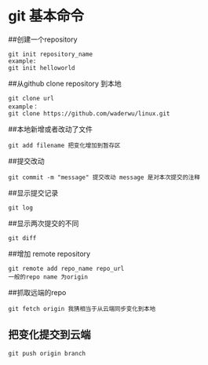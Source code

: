 # git 基本命令
##创建一个repository
```
git init repository_name
example:
git init helloworld
```
##从github clone repository 到本地
```
git clone url
example：
git clone https://github.com/waderwu/linux.git
```
##本地新增或者改动了文件
```
git add filename 把变化增加到暂存区
```
##提交改动
```
git commit -m "message" 提交改动 message 是对本次提交的注释
```
##显示提交记录
```
git log
```
##显示两次提交的不同
```
git diff
```
##增加 remote repository
```
git remote add repo_name repo_url
一般的repo name 为origin
```
##抓取远端的repo
```
git fetch origin 我猜相当于从云端同步变化到本地
```
## 把变化提交到云端
```
git push origin branch
```
